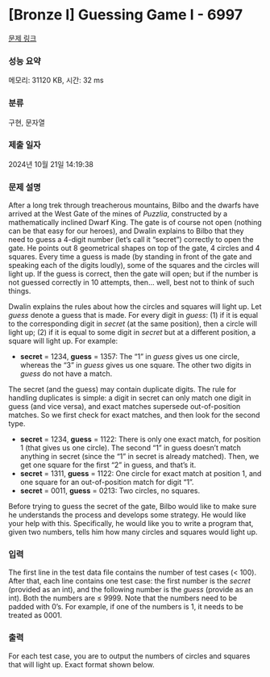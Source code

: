 # [Bronze I] Guessing Game I - 6997 

[문제 링크](https://www.acmicpc.net/problem/6997) 

### 성능 요약

메모리: 31120 KB, 시간: 32 ms

### 분류

구현, 문자열

### 제출 일자

2024년 10월 21일 14:19:38

### 문제 설명

<p>After a long trek through treacherous mountains, Bilbo and the dwarfs have arrived at the West Gate of the mines of <em>Puzzlia</em>, constructed by a mathematically inclined Dwarf King. The gate is of course not open (nothing can be that easy for our heroes), and Dwalin explains to Bilbo that they need to guess a 4-digit number (let’s call it “secret”) correctly to open the gate. He points out 8 geometrical shapes on top of the gate, 4 circles and 4 squares. Every time a guess is made (by standing in front of the gate and speaking each of the digits loudly), some of the squares and the circles will light up. If the guess is correct, then the gate will open; but if the number is not guessed correctly in 10 attempts, then... well, best not to think of such things.</p>

<p>Dwalin explains the rules about how the circles and squares will light up. Let <em>guess</em> denote a guess that is made. For every digit in <em>guess</em>: (1) if it is equal to the corresponding digit in <em>secret</em> (at the same position), then a circle will light up; (2) if it is equal to some digit in <em>secret</em> but at a different position, a square will light up. For example:</p>

<ul>
	<li><strong>secret</strong> = 1234, <strong>guess</strong> = 1357: The “1” in <em>guess</em> gives us one circle, whereas the “3” in <em>guess</em> gives us one square. The other two digits in <em>guess</em> do not have a match.</li>
</ul>

<p>The secret (and the guess) may contain duplicate digits. The rule for handling duplicates is simple: a digit in secret can only match one digit in guess (and vice versa), and exact matches supersede out-of-position matches. So we first check for exact matches, and then look for the second type.</p>

<ul>
	<li><strong>secret</strong> = 1234, <strong>guess</strong> = 1122: There is only one exact match, for position 1 (that gives us one circle). The second “1” in guess doesn’t match anything in secret (since the “1” in secret is already matched). Then, we get one square for the first “2” in guess, and that’s it.</li>
	<li><strong>secret</strong> = 1311, <strong>guess</strong> = 1122: One circle for exact match at position 1, and one square for an out-of-position match for digit “1”.</li>
	<li><strong>secret</strong> = 0011, <strong>guess</strong> = 0213: Two circles, no squares.</li>
</ul>

<p>Before trying to guess the secret of the gate, Bilbo would like to make sure he understands the process and develops some strategy. He would like your help with this. Specifically, he would like you to write a program that, given two numbers, tells him how many circles and squares would light up.</p>

### 입력 

 <p>The first line in the test data file contains the number of test cases (< 100). After that, each line contains one test case: the first number is the <em>secret</em> (provided as an int), and the following number is the <em>guess</em> (provide as an int). Both the numbers are ≤ 9999. Note that the numbers need to be padded with 0’s. For example, if one of the numbers is 1, it needs to be treated as 0001.</p>

### 출력 

 <p>For each test case, you are to output the numbers of circles and squares that will light up. Exact format shown below.</p>

